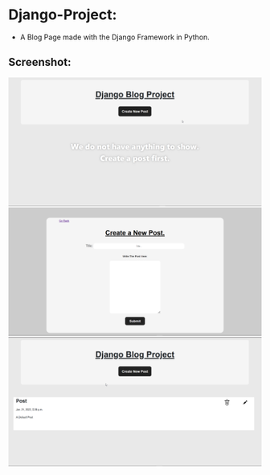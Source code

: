 # Django-Project:
* A Blog Page made with the Django Framework in Python.

## Screenshot:
<img src='Screenshots/1.png'>
<img src='Screenshots/2.png'>
<img src='Screenshots/3.png'>
